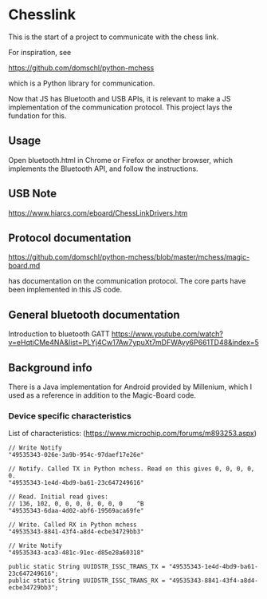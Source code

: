 # Chesslink

This is the start of a project to communicate with the chess link.

For inspiration, see

https://github.com/domschl/python-mchess

which is a Python library for communication.

Now that JS has Bluetooth and USB APIs, it is relevant to make a JS
implementation of the communication protocol. This project lays the
fundation for this.

## Usage

Open bluetooth.html in Chrome or Firefox or another browser, which
implements the Bluetooth API, and follow the instructions.

## USB Note

https://www.hiarcs.com/eboard/ChessLinkDrivers.htm

## Protocol documentation

https://github.com/domschl/python-mchess/blob/master/mchess/magic-board.md

has documentation on the communication protocol. The core parts have been
implemented in this JS code.

## General bluetooth documentation

Introduction to bluetooth GATT
https://www.youtube.com/watch?v=eHqtiCMe4NA&list=PLYj4Cw17Aw7ypuXt7mDFWAyy6P661TD48&index=5

## Background info

There is a Java implementation for Android provided by Millenium, which I used
as a reference in addition to the Magic-Board code.

### Device specific characteristics


List of characteristics: (https://www.microchip.com/forums/m893253.aspx)

	// Write Notify
	"49535343-026e-3a9b-954c-97daef17e26e"

	// Notify. Called TX in Python mchess. Read on this gives 0, 0, 0, 0, 0.
	"49535343-1e4d-4bd9-ba61-23c647249616"

	// Read. Initial read gives:
	// 136, 102, 0, 0, 0, 0, 0, 0, 0   	^B
	"49535343-6daa-4d02-abf6-19569aca69fe"

	// Write. Called RX in Python mchess
	"49535343-8841-43f4-a8d4-ecbe34729bb3"

	// Write Notify
	"49535343-aca3-481c-91ec-d85e28a60318"

    public static String UUIDSTR_ISSC_TRANS_TX = "49535343-1e4d-4bd9-ba61-23c647249616";
    public static String UUIDSTR_ISSC_TRANS_RX = "49535343-8841-43f4-a8d4-ecbe34729bb3";
